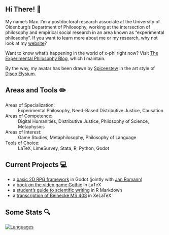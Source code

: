 ## Hi There! 👋

My name’s Max. I’m a postdoctoral research associate at the University of Oldenburg’s Department of Philosophy, working at the intersection of philosophy and empirical social research in an area known as “experimental philosophy”. If you want to learn more about me or my research, why not look at my [website](https://alephmembeth.github.io/)?

Want to know what’s happening in the world of x-phi right now? Visit [The Experimental Philosophy Blog](https://xphi.net/), which I maintain.

By the way, my avatar has been drawn by [Spiceestew](https://spiceestew.carrd.co/) in the art style of [Disco Elysium](https://discoelysium.com/).


## Areas and Tools ✏️

<dl>
   <dt>Areas of Specialization:</dt>
      <dd>Experimental Philosophy, Need-Based Distributive Justice, Causation</dd>
   <dt>Areas of Competence:</dt>
      <dd>Digital Humanities, Distributive Justice, Philosophy of Science, Metaphysics</dd>
   <dt>Areas of Interest:</dt>
      <dd>Game Studies, Metaphilosophy, Philosophy of Language</dd>
   <dt>Tools of Choice:</dt>
      <dd>LaTeX, LimeSurvey, Stata, R, Python, Godot</dd>
</dl>


## Current Projects 💻

+ a [basic 2D RPG framework](https://github.com/alephmembeth/2d-rpg-framework) in Godot (jointly with [Jan Romann](https://github.com/JKRhb))
+ a [book on the video game Gothic](https://github.com/alephmembeth/gothic) in LaTeX
+ a [student’s guide to scientific writing](https://github.com/alephmembeth/students-guide) in R Markdown
+ a [transcription of Beinecke MS 408](https://github.com/alephmembeth/voynich) in XeLaTeX


## Some Stats 🔍

[![Languages](https://github-readme-stats.vercel.app/api/top-langs/?username=alephmembeth&langs_count=10&layout=compact&theme=dark)](https://github.com/alephmembeth/github-readme-stats/)
